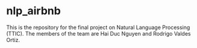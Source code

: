 # nlp_airbnb
This is the repository for the final project on Natural Language Processing (TTIC). The members of the team are Hai Duc Nguyen and Rodrigo Valdes Ortiz.
